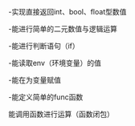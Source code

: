 -实现直接返回int、bool、float型数值

-能进行简单的二元数值与逻辑运算

-能进行判断语句（if）

-能读取env（环境变量）的值

-能在为变量赋值

-能定义简单的func函数

能调用函数进行运算（函数闭包）

